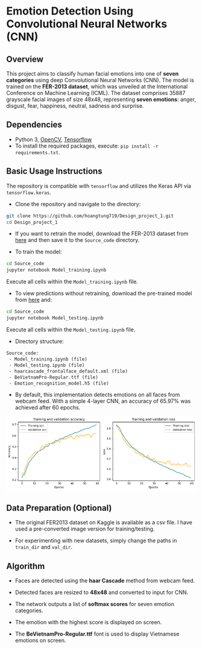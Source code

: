 # Emotion Detection Using Convolutional Neural Networks (CNN)

## Overview

This project aims to classify human facial emotions into one of **seven categories** using deep Convolutional Neural Networks (CNN). The model is trained on the **FER-2013 dataset**, which was unveiled at the International Conference on Machine Learning (ICML). The dataset comprises 35887 grayscale facial images of size 48x48, representing **seven emotions**: anger, disgust, fear, happiness, neutral, sadness and surprise.

## Dependencies

* Python 3, [OpenCV](https://opencv.org/), [Tensorflow](https://www.tensorflow.org/)
* To install the required packages, execute: `pip install -r requirements.txt`.

## Basic Usage Instructions

The repository is compatible with `tensorflow` and utilizes the Keras API via `tensorflow.keras`.

* Clone the repository and navigate to the directory:

```bash
git clone https://github.com/hoangtung719/Design_project_1.git
cd Design_project_1
```

* If you want to retrain the model, download the FER-2013 dataset from [here](https://www.kaggle.com/datasets/jonathanoheix/face-express-recognition-dataset) and then save it to the `Source_code` directory.

* To train the model:

```bash
cd Source_code
jupyter notebook Model_training.ipynb
```

Execute all cells within the `Model_training.ipynb` file.

* To view predictions without retraining, download the pre-trained model from [here](https://drive.google.com/file/d/1MI3rygJUIFtyXGiEW4YGaPnMRT2mtV5T/view) and:

```bash
cd Source_code
jupyter notebook Model_testing.ipynb
```

Execute all cells within the `Model_testing.ipynb` file.

* Directory structure:

```
Source_code:
 - Model_training.ipynb (file)
 - Model_testing.ipynb (file)
 - haarcascade_frontalface_default.xml (file)
 - BeVietnamPro-Regular.ttf (file)
 - Emotion_recognition_model.h5 (file)
```

* By default, this implementation detects emotions on all faces from webcam feed. With a simple 4-layer CNN, an accuracy of 65.97% was achieved after 60 epochs.

![Accuracy Chart](Img/Accuracy_and_loss.png)

## Data Preparation (Optional)

* The original FER2013 dataset on Kaggle is available as a csv file. I have used a pre-converted image version for training/testing.

* For experimenting with new datasets, simply change the paths in `train_dir` and `val_dir`.

## Algorithm

* Faces are detected using the **haar Cascade** method from webcam feed.

* Detected faces are resized to **48x48** and converted to input for CNN.

* The network outputs a list of **softmax scores** for seven emotion categories.

* The emotion with the highest score is displayed on screen.

* The **BeVietnamPro-Regular.ttf** font is used to display Vietnamese emotions on screen.